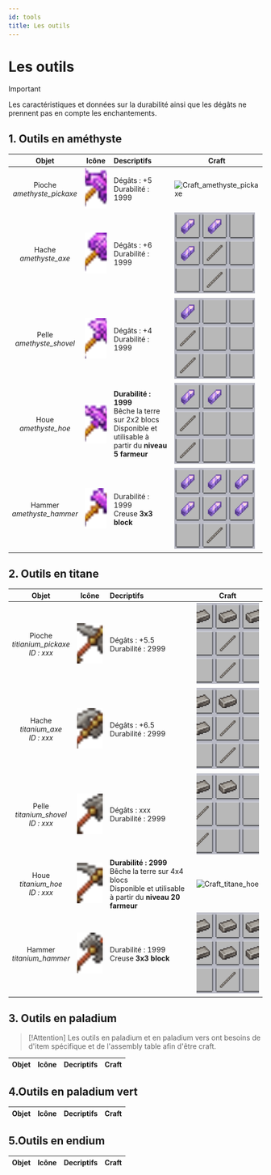 ```yaml
---
id: tools
title: Les outils 
---
```


# Les outils

> [!IMPORTANT]
>Les caractéristiques et données sur la durabilité ainsi que les dégâts ne prennent pas en compte les enchantements.

## 1. Outils en améthyste 

| Objet | Icône | Descriptifs | Craft |
|:-----:|-------|:------------|-------|
| Pioche<br> *amethyste_pickaxe* | <img src="https://github.com/Katsun1236/PaladiumBedrock.Wiki/blob/c8f54fc714a93dbf32229ff43f5ac7db810abee2/static/img/items/amethyst_pickaxe.png?raw=true" alt="Icon_amethyste_pickaxe" style="width: 80px; height: 80px; object-fit: cover;"> | Dégâts : +5 <br>Durabilité : 1999 | <img src="ttps://github.com/Katsun1236/PaladiumBedrock.Wiki/blob/408d4dff7b2e44939d7bb8a6a9533315ab7460ae/static/img/crafts/amethyst_pickaxe.png?raw=true" alt="Craft_amethyste_pickaxe" style="width: 160px; height: 160px; object-fit: cover;"> |
| Hache<br> *amethyste_axe*| <img src="https://github.com/Katsun1236/PaladiumBedrock.Wiki/blob/c8f54fc714a93dbf32229ff43f5ac7db810abee2/static/img/items/amethyst_axe.png?raw=true" alt="Icon_amethyste_axe" style="width: 80px; height: 80px; object-fit: cover;"> | Dégâts : +6 <br>Durabilité : 1999 | <img src="https://github.com/Katsun1236/PaladiumBedrock.Wiki/blob/408d4dff7b2e44939d7bb8a6a9533315ab7460ae/static/img/crafts/amethyst_axe.png?raw=true" alt="Craft_amethyste_axe" style="width: 160px; height: 160px; object-fit: cover;"> |
| Pelle<br> *amethyste_shovel*| <img src="https://github.com/Katsun1236/PaladiumBedrock.Wiki/blob/c8f54fc714a93dbf32229ff43f5ac7db810abee2/static/img/items/amethyst_shovel.png?raw=true" alt="Icon_amethyste_shovel" style="width: 80px; height: 80px; object-fit: cover;"> | Dégâts : +4 <br>Durabilité : 1999 | <img src="https://github.com/Katsun1236/PaladiumBedrock.Wiki/blob/408d4dff7b2e44939d7bb8a6a9533315ab7460ae/static/img/crafts/amethyst_shovel.png?raw=true" alt="Craft_amethyste_shovel" style="width: 160px; height: 160px; object-fit: cover;"> |
| Houe<br> *amethyste_hoe* | <img src="https://github.com/Katsun1236/PaladiumBedrock.Wiki/blob/c8f54fc714a93dbf32229ff43f5ac7db810abee2/static/img/items/amethyst_hoe.png?raw=true" alt="Icon_amethyste_hoe" style="width: 80px; height: 80px; object-fit: cover;"> | **Durabilité : 1999** <br>Bêche la terre sur 2x2 blocs <br>Disponible et utilisable à partir du **niveau 5 farmeur** | <img src="https://github.com/Katsun1236/PaladiumBedrock.Wiki/blob/408d4dff7b2e44939d7bb8a6a9533315ab7460ae/static/img/crafts/amethyst_hoe.png?raw=true" alt="Craft_amethyste_hoe" style="width: 160px; height: 160px; object-fit: cover;"> |
| Hammer<br> *amethyste_hammer*| <img src="https://github.com/Katsun1236/PaladiumBedrock.Wiki/blob/c8f54fc714a93dbf32229ff43f5ac7db810abee2/static/img/items/amethyst_hammer.png" alt="Icône_amethyste_hammer" style="width: 80px; height: 80px; object-fit: cover;"> | Durabilité : 1999 <br> Creuse **3x3 block** | <img src="https://github.com/Katsun1236/PaladiumBedrock.Wiki/blob/408d4dff7b2e44939d7bb8a6a9533315ab7460ae/static/img/crafts/amethyst_hammer.png" alt="Craft_amethyste_hammer" style="width: 160px; height: 160px; object-fit: cover;">
 
## 2. Outils en titane

| Objet | Icône | Decriptifs | Craft | 
| :-----: | --- | :--------- | ----- |
| Pioche<br>*titianium_pickaxe*<br>*ID : xxx* | <img src="https://github.com/Katsun1236/PaladiumBedrock.Wiki/blob/c8f54fc714a93dbf32229ff43f5ac7db810abee2/static/img/items/titanium_pickaxe.png" alt="Icon_titiane_pickaxe" style="width: 80px; height: 80px; object-fit: cover;"> | Dégâts : +5.5 <br>Durabilité : 2999 | <img src="https://github.com/Katsun1236/PaladiumBedrock.Wiki/blob/408d4dff7b2e44939d7bb8a6a9533315ab7460ae/static/img/crafts/titanium_pickaxe.png" alt="Craft_titiane_pickaxe" style="width: 160px; height: 160px; object-fit: cover;"> |
| Hache<br>*titanium_axe*<br>*ID : xxx* | <img src="https://github.com/Katsun1236/PaladiumBedrock.Wiki/blob/c8f54fc714a93dbf32229ff43f5ac7db810abee2/static/img/items/titanium_axe.png" alt="Icon_titane_axe" style="width: 80px; height: 80px; object-fit: cover;"> | Dégâts : +6.5<br>Durabilité : 2999 | <img src="https://github.com/Katsun1236/PaladiumBedrock.Wiki/blob/408d4dff7b2e44939d7bb8a6a9533315ab7460ae/static/img/crafts/titanium_axe.png" alt="Craft_titane_axe" style="width: 160px; height: 160px; object-fit: cover;"> |
| Pelle<br>*titanium_shovel*<br>*ID : xxx* | <img src="https://github.com/Katsun1236/PaladiumBedrock.Wiki/blob/c8f54fc714a93dbf32229ff43f5ac7db810abee2/static/img/items/titanium_shovel.png" alt="Icon_titane_shovel" style="width: 80px; height: 80px; object-fit: cover;"> | Dégâts : xxx<br>Durabilité : 2999 | <img src="https://github.com/Katsun1236/PaladiumBedrock.Wiki/blob/408d4dff7b2e44939d7bb8a6a9533315ab7460ae/static/img/crafts/titanium_hoe.png" alt="Craft_titane_shovel" style="width: 160px; height: 160px; object-fit: cover;"> |
| Houe<br>*titanium_hoe*<br>*ID : xxx* | <img src="https://github.com/Katsun1236/PaladiumBedrock.Wiki/blob/c8f54fc714a93dbf32229ff43f5ac7db810abee2/static/img/items/titanium_hoe.png" alt="Icon_titane_hoe" style="width: 80px; height: 80px; object-fit: cover;"> | **Durabilité : 2999** <br>Bêche la terre sur 4x4 blocs <br>Disponible et utilisable à partir du **niveau 20 farmeur** | <img src="" alt="Craft_titane_hoe" style="width: 160px; height: 160px; object-fit: cover;"> |
| Hammer<br> *titanium_hammer*| <img src="https://github.com/Katsun1236/PaladiumBedrock.Wiki/blob/c8f54fc714a93dbf32229ff43f5ac7db810abee2/static/img/items/titanium_hammer.png" alt="Icône_titanium_hammer" style="width: 80px; height: 80px; object-fit: cover;"> | Durabilité : 1999 <br> Creuse **3x3 block** | <img src="https://github.com/Katsun1236/PaladiumBedrock.Wiki/blob/408d4dff7b2e44939d7bb8a6a9533315ab7460ae/static/img/crafts/titanium_hammer.png" alt="Craft_amethyste_hammer" style="width: 160px; height: 160px; object-fit: cover;">

## 3. Outils en paladium 

> [!Attention]
> Les outils en paladium et en paladium vers ont besoins de d'item spécifique et de l'assembly table afin d'être craft. 

| Objet | Icône | Decriptifs | Craft | 
| :-----: | --- | :--------- | ----- |

## 4.Outils en paladium vert

| Objet | Icône | Decriptifs | Craft | 
| :-----: | --- | :--------- | ----- |

## 5.Outils en endium 

| Objet | Icône | Decriptifs | Craft | 
| :-----: | --- | :--------- | ----- |